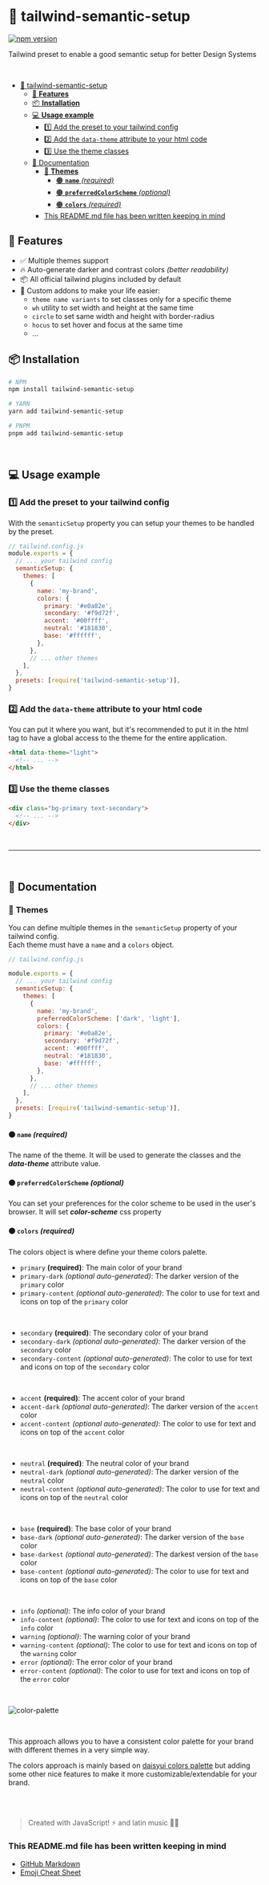 # 🧬 tailwind-semantic-setup
[![npm version](https://img.shields.io/npm/v/classname-manager?color=blue&style=flat-square)](https://www.npmjs.com/package/classname-manager)

Tailwind preset to enable a good semantic setup for better Design Systems

<br>

- [🧬 tailwind-semantic-setup](#-tailwind-semantic-setup)
  - [🚀 **Features**](#-features)
  - [📦 **Installation**](#-installation)
  - [💻 **Usage example**](#-usage-example)
    - [1️⃣ Add the preset to your tailwind config](#1️⃣-add-the-preset-to-your-tailwind-config)
    - [2️⃣ Add the `data-theme` attribute to your html code](#2️⃣-add-the-data-theme-attribute-to-your-html-code)
    - [3️⃣ Use the theme classes](#3️⃣-use-the-theme-classes)
  - [📖 Documentation](#-documentation)
    - [🎨 **Themes**](#-themes)
      - [🟠 **`name`** _(required)_](#-name-required)
      - [🟠 **`preferredColorScheme`** _(optional)_](#-preferredcolorscheme-optional)
      - [🟠 **`colors`** _(required)_](#-colors-required)
    - [This README.md file has been written keeping in mind](#this-readmemd-file-has-been-written-keeping-in-mind)


## 🚀 **Features**
- ✅ Multiple themes support
- 🔥 Auto-generate darker and contrast colors _(better readability)_
- 📦 All official tailwind plugins included by default
- 🚀 Custom addons to make your life easier:
   -  `theme name variants` to set classes only for a specific theme
   -  `wh` utility to set width and height at the same time
   -  `circle` to set same width and height with border-radius
   -  `hocus` to set hover and focus at the same time
   -  ...




## 📦 **Installation**
```bash
# NPM
npm install tailwind-semantic-setup

# YARN
yarn add tailwind-semantic-setup

# PNPM
pnpm add tailwind-semantic-setup
```

<br>

## 💻 **Usage example**

### 1️⃣ Add the preset to your tailwind config
With the `semanticSetup` property you can setup your themes to be handled by the preset.

```js
// tailwind.config.js
module.exports = {
  // ... your tailwind config
  semanticSetup: {
    themes: [
      {
        name: 'my-brand',
        colors: {
          primary: '#e0a82e',
          secondary: '#f9d72f',
          accent: '#00ffff',
          neutral: '#181830',
          base: '#ffffff',
        },
      },
      // ... other themes
    ],
  },
  presets: [require('tailwind-semantic-setup')],
}
```

### 2️⃣ Add the `data-theme` attribute to your html code
You can put it where you want, but it's recommended to put it in the html tag to have a global access to the theme for the entire application.
```html
<html data-theme="light">
  <!-- ... -->
</html>
```

### 3️⃣ Use the theme classes
```html
<div class="bg-primary text-secondary">
  <!-- ... -->
</div>
```

<br>

---

<br>

## 📖 Documentation

### 🎨 **Themes**
You can define multiple themes in the `semanticSetup` property of your tailwind config.
<br>
Each theme must have a `name` and a `colors` object.



```js
// tailwind.config.js

module.exports = {
  // ... your tailwind config
  semanticSetup: {
    themes: [
      {
        name: 'my-brand',
        preferredColorScheme: ['dark', 'light'],
        colors: {
          primary: '#e0a82e',
          secondary: '#f9d72f',
          accent: '#00ffff',
          neutral: '#181830',
          base: '#ffffff',
        },
      },
      // ... other themes
    ],
  },
  presets: [require('tailwind-semantic-setup')],
}
```

#### 🟠 **`name`** _(required)_
The name of the theme. It will be used to generate the classes and the _**data-theme**_ attribute value.

#### 🟠 **`preferredColorScheme`** _(optional)_
You can set your preferences for the color scheme to be used in the user's browser. It will set _**color-scheme**_ css property

#### 🟠 **`colors`** _(required)_
The colors object is where define your theme colors palette.

- `primary` **(required)**: The main color of your brand
- `primary-dark` _(optional auto-generated)_: The darker version of the `primary` color
- `primary-content` _(optional auto-generated)_: The color to use for text and icons on top of the `primary` color
  
<br>

- `secondary` **(required)**: The secondary color of your brand
- `secondary-dark` _(optional auto-generated)_: The darker version of the `secondary` color
- `secondary-content` _(optional auto-generated)_: The color to use for text and icons on top of the `secondary` color

<br>

- `accent` **(required)**: The accent color of your brand
- `accent-dark` _(optional auto-generated)_: The darker version of the `accent` color
- `accent-content` _(optional auto-generated)_: The color to use for text and icons on top of the `accent` color

<br>

- `neutral` **(required)**: The neutral color of your brand
- `neutral-dark` _(optional auto-generated)_: The darker version of the `neutral` color
- `neutral-content` _(optional auto-generated)_: The color to use for text and icons on top of the `neutral` color

<br>

- `base` **(required)**: The base color of your brand
- `base-dark` _(optional auto-generated)_: The darker version of the `base` color
- `base-darkest` _(optional auto-generated)_: The darkest version of the `base` color
- `base-content` _(optional auto-generated)_: The color to use for text and icons on top of the `base` color

<br>

- `info` _(optional)_: The info color of your brand
- `info-content` _(optional)_: The color to use for text and icons on top of the `info` color
- `warning` _(optional)_: The warning color of your brand
- `warning-content` _(optional)_: The color to use for text and icons on top of the `warning` color
- `error` _(optional)_: The error color of your brand
- `error-content` _(optional)_: The color to use for text and icons on top of the `error` color

<br>

![color-palette](https://github.com/chempogonzalez/tailwind-semantic-setup/blob/main/assets/palette.png)

<br>

This approach allows you to have a consistent color palette for your brand with different themes in a very simple way.
<br>

The colors approach is mainly based on [daisyui colors palette](https://daisyui.com/docs/colors) but adding some other nice features to make it more customizable/extendable for your brand.

<br>
<br>

> Created with JavaScript! ⚡ and latin music 🎺🎵

### This README.md file has been written keeping in mind

- [GitHub Markdown](https://guides.github.com/features/mastering-markdown/)
- [Emoji Cheat Sheet](https://www.webfx.com/tools/emoji-cheat-sheet/)
